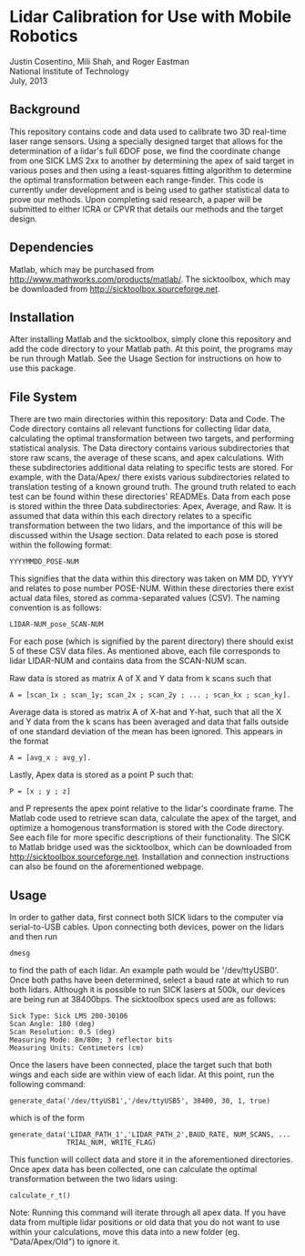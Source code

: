 Lidar Calibration for Use with Mobile Robotics
==============================================

Justin Cosentino, Mili Shah, and Roger Eastman  
National Institute of Technology  
July, 2013  

Background 
----------

This repository contains code and data used to calibrate two 3D real-time 
laser range sensors. Using a specially designed target that allows for the
determination of a lidar's full 6DOF pose, we find the coordinate change 
from one SICK LMS 2xx to another by determining the apex of said target 
in various poses and then using a least-squares fitting algorithm to
determine the optimal transformation between each range-finder. This code
is currently under development and is being used to gather statistical
data to prove our methods. Upon completing said research, a paper will be
submitted to either ICRA or CPVR that details our methods and the target
design.

Dependencies
-----------
Matlab, which may be purchased from http://www.mathworks.com/products/matlab/.
The sicktoolbox, which may be downloaded from http://sicktoolbox.sourceforge.net.

Installation
------------
After installing Matlab and the sicktoolbox, simply clone this repository 
and add the code directory to your Matlab path. At this point, the programs
may be run through Matlab. See the Usage Section for instructions on how to
use this package.

File System
-----------

There are two main directories within this repository: Data and Code. The 
Code directory contains all relevant functions for collecting lidar data, 
calculating the optimal transformation between two targets, and performing
statistical analysis. The Data directory contains various subdirectories 
that store raw scans, the average of these scans, and apex calculations.
With these subdirectories additional data relating to specific tests are 
stored. For example, with the Data/Apex/ there exists various 
subdirectories related to translation testing of a known ground truth. 
The ground truth related to each test can be found within these 
directories' READMEs. Data from each pose is stored within the three Data
subdirectories: Apex, Average, and Raw. It is assumed that data within this
each directory relates to a specific transformation between the two lidars,
and the importance of this will be discussed within the Usage section. Data
related to each pose is stored within the following format: 

    YYYYMMDD_POSE-NUM
    
This signifies that the data within this directory was taken on MM DD, YYYY 
and relates to pose number POSE-NUM. Within these directories there exist 
actual data files, stored as comma-separated values (CSV). The naming 
convention is as follows:

    LIDAR-NUM_pose_SCAN-NUM
    
For each pose (which is signified by the parent directory) there should exist
5 of these CSV data files. As mentioned above, each file corresponds to lidar 
LIDAR-NUM and contains data from the SCAN-NUM scan.

Raw data is stored as matrix A of X and Y data from k scans such that

    A = [scan_1x ; scan_1y; scan_2x ; scan_2y ; ... ; scan_kx ; scan_ky].

Average data is stored as matrix A of X-hat and Y-hat, such that all the X
and Y data from the k scans has been averaged and data that falls outside 
of one standard deviation of the mean has been ignored. This appears in the
format 

    A = [avg_x ; avg_y].

Lastly, Apex data is stored as a point P such that:

    P = [x ; y ; z]
    
and P represents the apex point relative to the lidar's coordinate frame. 
The Matlab code used to retrieve scan data, calculate the apex of the 
target, and optimize a homogenous transformation is stored with the Code 
directory. See each file for more specific descriptions of their 
functionality. The SICK to Matlab bridge used was the sicktoolbox, which 
can be downloaded from http://sicktoolbox.sourceforge.net. Installation and
connection instructions can also be found on the aforementioned webpage.

Usage
-----

In order to gather data, first connect both SICK lidars to the computer via
serial-to-USB cables. Upon connecting both devices, power on the lidars and
then run 

    dmesg
    
to find the path of each lidar. An example path would be '/dev/ttyUSB0'.
Once both paths have been determined, select a baud rate at which to run
both lidars. Although it is possible to run SICK lasers at 500k, our
devices are being run at 38400bps. The sicktoolbox specs used are as
follows:

    Sick Type: Sick LMS 200-30106
    Scan Angle: 180 (deg)
    Scan Resolution: 0.5 (deg)
    Measuring Mode: 8m/80m; 3 reflector bits
    Measuring Units: Centimeters (cm)

Once the lasers have been connected, place the target such that both wings
and each side are within view of each lidar. At this point, run the
following command:

    generate_data('/dev/ttyUSB1','/dev/ttyUSB5', 38400, 30, 1, true)

which is of the form

    generate_data('LIDAR_PATH_1','LIDAR_PATH_2',BAUD_RATE, NUM_SCANS, ... 
                  TRIAL_NUM, WRITE_FLAG)

This function will collect data and store it in the aforementioned 
directories. Once apex data has been collected, one can calculate the 
optimal transformation between the two lidars using:

    calculate_r_t()

Note: Running this command will iterate through all apex data. If you have
data from multiple lidar positions or old data that you do not want to use
 within your calculations, move this data into a new folder (eg. 
"Data/Apex/Old") to ignore it.


